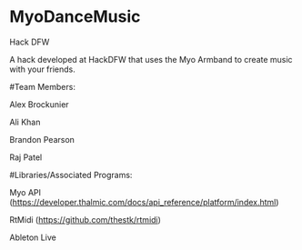 # MyoDanceMusic
Hack DFW

A hack developed at HackDFW that uses the Myo Armband to create music with your friends.

#Team Members:

Alex Brockunier

Ali Khan

Brandon Pearson

Raj Patel


#Libraries/Associated Programs:

Myo API (https://developer.thalmic.com/docs/api_reference/platform/index.html)

RtMidi (https://github.com/thestk/rtmidi)

Ableton Live
